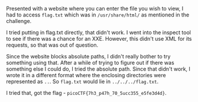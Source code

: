 Presented with a website where you can enter the file you wish to view, I had to access `flag.txt` which was in `/usr/share/html/` as mentioned in the challenge.

I tried putting in flag.txt directly, that didn't work. I went into the inspect tool to see if there was a chance for an XXE. However, this didn't use XML for its requests, so that was out of question.

Since the website blocks absolute paths, I didn't really bother to try something using that. After a while of trying to figure out if there was something else I could do, I tried the absolute path. Since that didn't work, I wrote it in a different format where the enclosing directories were represented as `..`. So `flag.txt` would lie in `../../../flag.txt`. 

I tried that, got the flag - `picoCTF{7h3_p47h_70_5ucc355_e5fe3d4d}`.